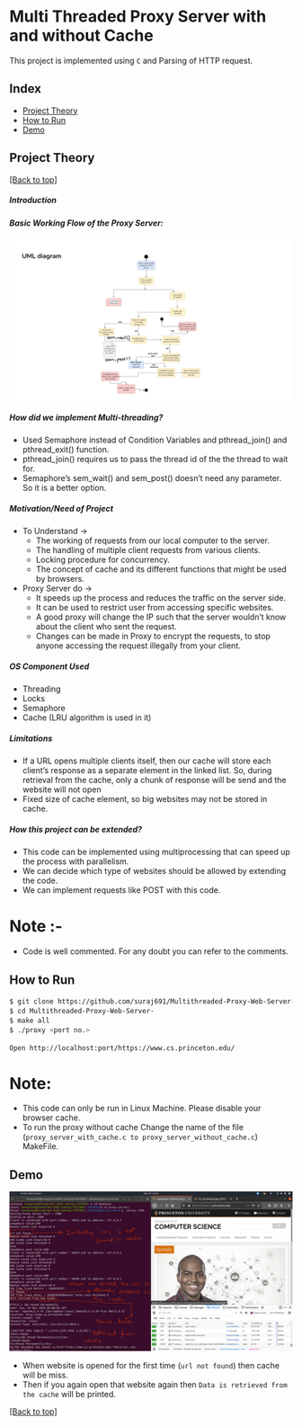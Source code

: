<h1>Multi Threaded Proxy Server with and without Cache</h1>

This project is implemented using `C` and Parsing of HTTP request.


## Index

- [Project Theory](https://github.com/suraj691/Multithreaded-Proxy-Web-Server-#project-theory)
- [How to Run](https://github.com/suraj691/Multithreaded-Proxy-Web-Server-#How-to-Run)
- [Demo](https://github.com/suraj691/Multithreaded-Proxy-Web-Server-#Demo)

## Project Theory

[[Back to top]](https://github.com/suraj691/Multithreaded-Proxy-Web-Server-#index)

##### Introduction

##### Basic Working Flow of the Proxy Server:
![](https://github.com/suraj691/Multithreaded-Proxy-Web-Server-/blob/main/images/UML.JPG)

##### How did we implement Multi-threading?
- Used Semaphore instead of Condition Variables and pthread_join() and pthread_exit() function. 
- pthread_join() requires us to pass the thread id of the the thread to wait for. 
- Semaphore’s sem_wait() and sem_post() doesn’t need any parameter. So it is a better option. 


##### Motivation/Need of Project
- To Understand → 
  - The working of requests from our local computer to the server.
  - The handling of multiple client requests from various clients.
  - Locking procedure for concurrency.
  - The concept of cache and its different functions that might be used by browsers.
- Proxy Server do → 
  - It speeds up the process and reduces the traffic on the server side.
  - It can be used to restrict user from accessing specific websites.
  - A good proxy will change the IP such that the server wouldn’t know about the client who sent the request.
  - Changes can be made in Proxy to encrypt the requests, to stop anyone accessing the request illegally from your client.
 
##### OS Component Used ​
- Threading
- Locks 
- Semaphore
- Cache (LRU algorithm is used in it)

##### Limitations ​
- If a URL opens multiple clients itself, then our cache will store each client’s response as a separate element in the linked list. So, during retrieval from the cache, only a chunk of response will be send and the website will not open
- Fixed size of cache element, so big websites may not be stored in cache. 

##### How this project can be extended? ​
- This code can be implemented using multiprocessing that can speed up the process with parallelism.
- We can decide which type of websites should be allowed by extending the code.
- We can implement requests like POST with this code.


# Note :-
- Code is well commented. For any doubt you can refer to the comments.


## How to Run

```bash
$ git clone https://github.com/suraj691/Multithreaded-Proxy-Web-Server-.git
$ cd Multithreaded-Proxy-Web-Server-
$ make all
$ ./proxy <port no.>
```
`Open http://localhost:port/https://www.cs.princeton.edu/`

# Note:
- This code can only be run in Linux Machine. Please disable your browser cache.
- To run the proxy without cache Change the name of the file (`proxy_server_with_cache.c to proxy_server_without_cache.c`) MakeFile.

## Demo
![](https://github.com/suraj691/Multithreaded-Proxy-Web-Server-/blob/main/images/cache.png)
- When website is opened for the first time (`url not found`) then cache will be miss.
- Then if you again open that website again then `Data is retrieved from the cache` will be printed.

[[Back to top]](https://github.com/suraj691/Multithreaded-Proxy-Web-Server-#index)
